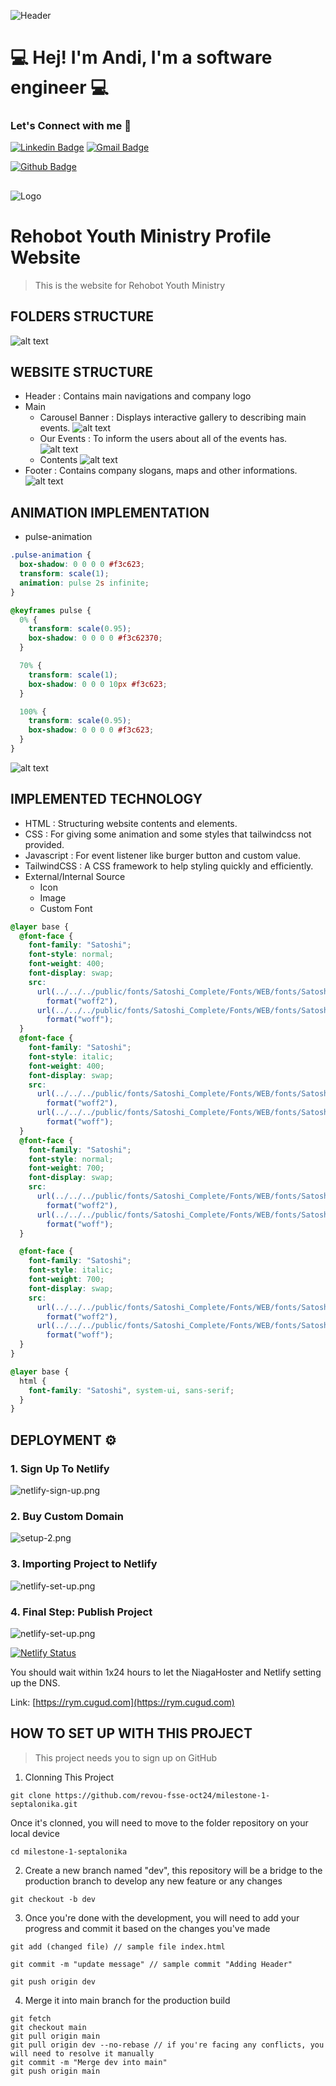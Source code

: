 ![Header](./public/images/readme/homepage.jpeg)

# 💻 Hej! I'm Andi, I'm a software engineer 💻

### Let's Connect with me 🤝

[![Linkedin Badge](https://img.shields.io/badge/-Andika_Septalonika-blue?style=flat-square&logo=Linkedin&logoColor=white)](https://www.linkedin.com/in/septalonika/)
[![Gmail Badge](https://img.shields.io/badge/-septalonika@gmail.com-c14438?style=flat-square&logo=Gmail&logoColor=white)](mailto:septalonika@gmail.com)

[![Github Badge](https://img.shields.io/badge/septalonika-100000?style=for-the-badge&logo=github&logoColor=white)](github.com/septalonika)

##

![Logo](./public/images/logo/logo.svg)

# Rehobot Youth Ministry Profile Website

> This is the website for Rehobot Youth Ministry

## FOLDERS STRUCTURE

![alt text](./public/images/readme/image-1.png)

## WEBSITE STRUCTURE

- Header : Contains main navigations and company logo
- Main
  - Carousel Banner : Displays interactive gallery to describing main events.
    ![alt text](./public/images/readme/carousel.png)
  - Our Events : To inform the users about all of the events has.
    ![alt text](/public/images/readme/events.png)
  - Contents
    ![alt text](./public/images/readme/contents.png)
- Footer : Contains company slogans, maps and other informations.
  ![alt text](./public/images/readme/footer.png)

## ANIMATION IMPLEMENTATION

- pulse-animation

```css
.pulse-animation {
  box-shadow: 0 0 0 0 #f3c623;
  transform: scale(1);
  animation: pulse 2s infinite;
}

@keyframes pulse {
  0% {
    transform: scale(0.95);
    box-shadow: 0 0 0 0 #f3c62370;
  }

  70% {
    transform: scale(1);
    box-shadow: 0 0 0 10px #f3c623;
  }

  100% {
    transform: scale(0.95);
    box-shadow: 0 0 0 0 #f3c623;
  }
}
```

![alt text](public/images/readme/pulse-animation.gif)

## IMPLEMENTED TECHNOLOGY

- HTML : Structuring website contents and elements.
- CSS : For giving some animation and some styles that tailwindcss not provided.
- Javascript : For event listener like burger button and custom value.
- TailwindCSS : A CSS framework to help styling quickly and efficiently.
- External/Internal Source
  - Icon
  - Image
  - Custom Font

```css
@layer base {
  @font-face {
    font-family: "Satoshi";
    font-style: normal;
    font-weight: 400;
    font-display: swap;
    src:
      url(../../../public/fonts/Satoshi_Complete/Fonts/WEB/fonts/Satoshi-Regular.woff2)
        format("woff2"),
      url(../../../public/fonts/Satoshi_Complete/Fonts/WEB/fonts/Satoshi-Regular.woff)
        format("woff");
  }
  @font-face {
    font-family: "Satoshi";
    font-style: italic;
    font-weight: 400;
    font-display: swap;
    src:
      url(../../../public/fonts/Satoshi_Complete/Fonts/WEB/fonts/Satoshi-Italic.woff2)
        format("woff2"),
      url(../../../public/fonts/Satoshi_Complete/Fonts/WEB/fonts/Satoshi-Italic.woff)
        format("woff");
  }
  @font-face {
    font-family: "Satoshi";
    font-style: normal;
    font-weight: 700;
    font-display: swap;
    src:
      url(../../../public/fonts/Satoshi_Complete/Fonts/WEB/fonts/Satoshi-Bold.woff2)
        format("woff2"),
      url(../../../public/fonts/Satoshi_Complete/Fonts/WEB/fonts/Satoshi-Bold.woff)
        format("woff");
  }

  @font-face {
    font-family: "Satoshi";
    font-style: italic;
    font-weight: 700;
    font-display: swap;
    src:
      url(../../../public/fonts/Satoshi_Complete/Fonts/WEB/fonts/Satoshi-BoldItalic.woff2)
        format("woff2"),
      url(../../../public/fonts/Satoshi_Complete/Fonts/WEB/fonts/Satoshi-BoldItalic.woff)
        format("woff");
  }
}

@layer base {
  html {
    font-family: "Satoshi", system-ui, sans-serif;
  }
}
```

## DEPLOYMENT ⚙️

### 1. Sign Up To Netlify

![netlify-sign-up.png](public/images/readme/netlify-sign-up.png)

### 2. Buy Custom Domain

![setup-2.png](public/images/readme/setup-2.png)

### 3. Importing Project to Netlify

![netlify-set-up.png](public/images/readme/netlify-set-up.png)

### 4. Final Step: Publish Project

![netlify-set-up.png](public/images/readme/publish-website.png)

[![Netlify Status](https://api.netlify.com/api/v1/badges/fd84e054-64dc-46b4-967d-198778bd6c8a/deploy-status)](https://app.netlify.com/sites/avicena-week5/deploys)

You should wait within 1x24 hours to let the NiagaHoster and Netlify setting up the DNS.

Link: [https://rym.cugud.com](https://rym.cugud.com)

## HOW TO SET UP WITH THIS PROJECT

> This project needs you to sign up on GitHub

1. Clonning This Project

```
git clone https://github.com/revou-fsse-oct24/milestone-1-septalonika.git
```

Once it's clonned, you will need to move to the folder repository on your local device

```
cd milestone-1-septalonika
```

2. Create a new branch named "dev", this repository will be a bridge to the production branch to develop any new feature or any changes

```
git checkout -b dev
```

3. Once you're done with the development, you will need to add your progress and commit it based on the changes you've made

```
git add (changed file) // sample file index.html

git commit -m "update message" // sample commit "Adding Header"

git push origin dev

```

4. Merge it into main branch for the production build

```
git fetch
git checkout main
git pull origin main
git pull origin dev --no-rebase // if you're facing any conflicts, you will need to resolve it manually
git commit -m "Merge dev into main"
git push origin main
```
